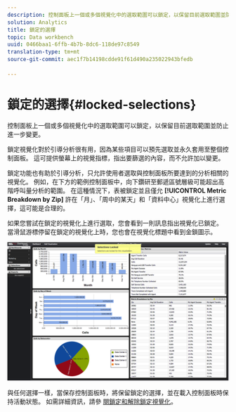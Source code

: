 ```yaml
---
description: 控制面板上一個或多個視覺化中的選取範圍可以鎖定，以保留目前選取範圍並防止進一步變更。
solution: Analytics
title: 鎖定的選擇
topic: Data workbench
uuid: 0466baa1-6ffb-4b7b-8dc6-118de97c8549
translation-type: tm+mt
source-git-commit: aec1f7b14198cdde91f61d490a235022943bfedb

---
```



# 鎖定的選擇{#locked-selections}

控制面板上一個或多個視覺化中的選取範圍可以鎖定，以保留目前選取範圍並防止進一步變更。

鎖定視覺化對於引導分析很有用，因為某些項目可以預先選取並永久套用至整個控制面板。 這可提供螢幕上的視覺指標，指出要篩選的內容，而不允許加以變更。

鎖定功能也有助於引導分析，只允許使用者選取與控制面板所要達到的分析相關的視覺化。 例如，在下方的範例控制面板中，向下鑽研至郵遞區號層級可能超出高階呼叫量分析的範圍。 在這種情況下，表被鎖定並且僅允 **[!UICONTROL Metric Breakdown by Zip]** 許在「月」、「周中的某天」和「資料中心」視覺化上進行選擇，這可能是合理的。

如果您嘗試在鎖定的視覺化上進行選取，您會看到一則訊息指出視覺化已鎖定。 當滑鼠游標停留在鎖定的視覺化上時，您也會在視覺化標題中看到金鎖圖示。

![](assets/selection_locked.png)

與任何選擇一樣，當保存控制面板時，將保留鎖定的選擇，並在載入控制面板時保持活動狀態。 如需詳細資訊，請參 [閱鎖定和解除鎖定視覺化](../../../home/c-adobe-data-workbench-dashboard/c-visualizations/c-manipulating-visualizations/c-locking-and-unlocking-visualizations.md#concept-9215bcdd5bb44dee8d92ef0cc82f44d2)。
